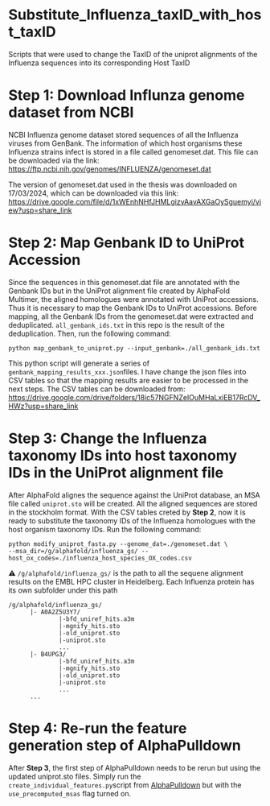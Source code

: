 # Substitute_Influenza_taxID_with_host_taxID
Scripts that were used to change the TaxID of the uniprot alignments of the Influenza sequences 
into its corresponding Host TaxID

# Step 1: Download Influnza genome dataset from NCBI
NCBI Influenza genome dataset stored sequences of all the Influenza viruses from GenBank. The information of which host organisms these Influenza strains infect is stored in a file called genomeset.dat.
This file can be downloaded via the link: https://ftp.ncbi.nih.gov/genomes/INFLUENZA/genomeset.dat

The version of genomeset.dat used in the thesis was downloaded on 17/03/2024, which can be downloaded via this link: https://drive.google.com/file/d/1xWEnhNHfJHMLgizyAavAXGaOySguemyi/view?usp=share_link 

# Step 2: Map Genbank ID to UniProt Accession
Since the sequences in this genomeset.dat file are annotated with the Genbank IDs but in the UniProt alignment file created by AlphaFold Multimer, the aligned homologues were annotated with UniProt accessions.
Thus it is necessary to map the Genbank IDs to UniProt accessions. Before mapping, all the Genbank IDs from the genomeset.dat were extracted and deduplicated. ```all_genbank_ids.txt``` in this repo is the result
of the deduplication. Then, run the following command:
```
python map_genbank_to_uniprot.py --input_genbank=./all_genbank_ids.txt 
```
This python script will generate a series of ```genbank_mapping_results_xxx.json```files. I have change the json files into CSV tables so that the mapping results are easier to be processed in the next steps.
The CSV tables can be downloaded from: https://drive.google.com/drive/folders/18ic57NGFNZeIOuMHaLxiEB17RcDV_HWz?usp=share_link

# Step 3: Change the Influenza taxonomy IDs into host taxonomy IDs in the UniProt alignment file
After AlphaFold alignes the sequence against the UniProt database, an MSA file called ```uniprot.sto``` will be created. All the aligned sequences are stored in the stockholm format.
With the CSV tables creted by **Step 2**, now it is ready to substitute the taxonomy IDs of the Influenza homologues with the host organism taxonomy IDs.
Run the following command:
```
python modify_uniprot_fasta.py --genome_dat=./genomeset.dat \
--msa_dir=/g/alphafold/influenza_gs/ --host_ox_codes=./influenza_host_species_OX_codes.csv
```
⚠️ ```/g/alphafold/influenza_gs/``` is the path to all the sequene alignment results on the EMBL HPC cluster in Heidelberg. Each Influenza protein has its own subfolder under this path
```
/g/alphafold/influenza_gs/
      |- A0A2Z5U3Y7/
              |-bfd_uniref_hits.a3m
              |-mgnify_hits.sto
              |-old_uniprot.sto
              |-uniprot.sto
              ...
      |- B4UPG3/
              |-bfd_uniref_hits.a3m
              |-mgnify_hits.sto
              |-old_uniprot.sto
              |-uniprot.sto
              ...
      ...
```
# Step 4: Re-run the feature generation step of AlphaPulldown
After **Step 3**, the first step of AlphaPulldown needs to be rerun but using the updated uniprot.sto files. Simply run the ```create_individual_features.py```script from [AlphaPulldown](https://github.com/KosinskiLab/AlphaPulldown/tree/main)
but with the ```use_precomputed_msas``` flag turned on.

